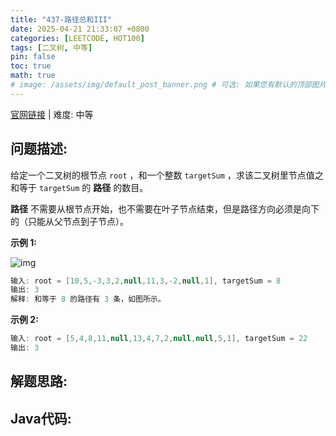 ```yaml
---
title: "437-路径总和III"
date: 2025-04-21 21:33:07 +0800
categories: [LEETCODE, HOT100]
tags: [二叉树, 中等]
pin: false
toc: true
math: true
# image: /assets/img/default_post_banner.png # 可选: 如果您有默认的顶部图片，取消注释并修改路径
---
```


[官网链接](https://leetcode.cn/problems/path-sum-iii/) \| 难度: 中等

## 问题描述: 

给定一个二叉树的根节点 `root` ，和一个整数 `targetSum` ，求该二叉树里节点值之和等于 `targetSum` 的 **路径** 的数目。

**路径** 不需要从根节点开始，也不需要在叶子节点结束，但是路径方向必须是向下的（只能从父节点到子节点）。

**示例 1:**

![img](../assets/img/posts/p437_0.jpg)

```java
输入: root = [10,5,-3,3,2,null,11,3,-2,null,1], targetSum = 8
输出: 3
解释: 和等于 8 的路径有 3 条，如图所示。
```

**示例 2:**

```java
输入: root = [5,4,8,11,null,13,4,7,2,null,null,5,1], targetSum = 22
输出: 3
```





## 解题思路: 

## Java代码: 

